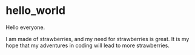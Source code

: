 # hello_world

Hello everyone.

I am made of strawberries, and my need for strawberries is great. It is my hope that my adventures in coding will lead to more strawberries.

